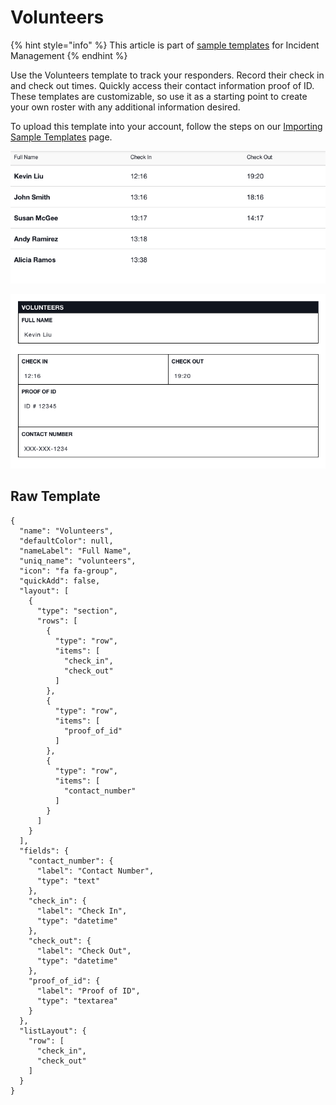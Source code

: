 # Volunteers

{% hint style="info" %}
This article is part of [sample templates](../) for Incident Management
{% endhint %}

Use the Volunteers template to track your responders. Record their check in and check out times. Quickly access their contact information proof of ID. These templates are customizable, so use it as a starting point to create your own roster with any additional information desired.   
  
To upload this template into your account, follow the steps on our [Importing Sample Templates](../importing-sample-templates.md) page.

![](../../../.gitbook/assets/screen-shot-2021-06-30-at-1.20.07-pm.png)

![](../../../.gitbook/assets/screen-shot-2021-06-30-at-1.23.07-pm.png)

## Raw Template

```text
{
  "name": "Volunteers",
  "defaultColor": null,
  "nameLabel": "Full Name",
  "uniq_name": "volunteers",
  "icon": "fa fa-group",
  "quickAdd": false,
  "layout": [
    {
      "type": "section",
      "rows": [
        {
          "type": "row",
          "items": [
            "check_in",
            "check_out"
          ]
        },
        {
          "type": "row",
          "items": [
            "proof_of_id"
          ]
        },
        {
          "type": "row",
          "items": [
            "contact_number"
          ]
        }
      ]
    }
  ],
  "fields": {
    "contact_number": {
      "label": "Contact Number",
      "type": "text"
    },
    "check_in": {
      "label": "Check In",
      "type": "datetime"
    },
    "check_out": {
      "label": "Check Out",
      "type": "datetime"
    },
    "proof_of_id": {
      "label": "Proof of ID",
      "type": "textarea"
    }
  },
  "listLayout": {
    "row": [
      "check_in",
      "check_out"
    ]
  }
}
```

